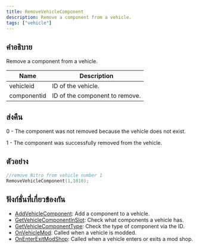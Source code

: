 ```yaml
---
title: RemoveVehicleComponent
description: Remove a component from a vehicle.
tags: ["vehicle"]
---
```


## คำอธิบาย

Remove a component from a vehicle.

| Name        | Description                    |
| ----------- | ------------------------------ |
| vehicleid   | ID of the vehicle.             |
| componentid | ID of the component to remove. |

## ส่งคืน

0 - The component was not removed because the vehicle does not exist.

1 - The component was successfully removed from the vehicle.

## ตัวอย่าง

```c
//remove Nitro from vehicle number 1
RemoveVehicleComponent(1,1010);
```

## ฟังก์ชั่นที่เกี่ยวข้องกัน

- [AddVehicleComponent](../functions/AddVehicleComponent.md): Add a component to a vehicle.
- [GetVehicleComponentInSlot](../functions/GetVehicleComponentInSlot.md): Check what components a vehicle has.
- [GetVehicleComponentType](../functions/GetVehicleComponentType.md): Check the type of component via the ID.
- [OnVehicleMod](../callbacks/OnVehicleMod.md): Called when a vehicle is modded.
- [OnEnterExitModShop](../callbacks/OnEnterExitModShop.md): Called when a vehicle enters or exits a mod shop.
